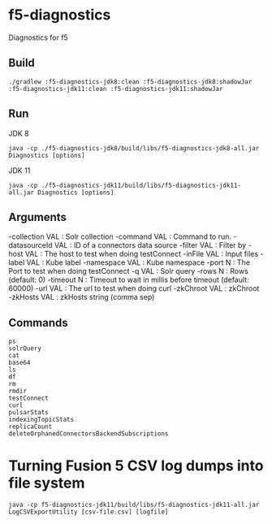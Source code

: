 # f5-diagnostics
Diagnostics for f5

## Build

`./gradlew :f5-diagnostics-jdk8:clean :f5-diagnostics-jdk8:shadowJar :f5-diagnostics-jdk11:clean :f5-diagnostics-jdk11:shadowJar`

## Run

JDK 8

`java -cp ./f5-diagnostics-jdk8/build/libs/f5-diagnostics-jdk8-all.jar Diagnostics [options]`

JDK 11

`java -cp ./f5-diagnostics-jdk11/build/libs/f5-diagnostics-jdk11-all.jar Diagnostics [options]`

## Arguments

-collection VAL   : Solr collection
-command VAL      : Command to run.
-datasourceId VAL : ID of a connectors data source
-filter VAL       : Filter by
-host VAL         : The host to test when doing testConnect
-inFile VAL       : Input files
-label VAL        : Kube label
-namespace VAL    : Kube namespace
-port N           : The Port to test when doing testConnect
-q VAL            : Solr query
-rows N           : Rows (default: 0)
-timeout N        : Timeout to wait in millis before timeout (default: 60000)
-url VAL          : The url to test when doing curl
-zkChroot VAL     : zkChroot
-zkHosts VAL      : zkHosts string (comma sep)

## Commands

```
ps
solrQuery
cat
base64
ls
df
rm
rmdir
testConnect
curl
pulsarStats
indexingTopicStats
replicaCount
deleteOrphanedConnectorsBackendSubscriptions
```

# Turning Fusion 5 CSV log dumps into file system

`java -cp f5-diagnostics-jdk11/build/libs/f5-diagnostics-jdk11-all.jar LogCSVExportUtility [csv-file.csv] [logfile]`